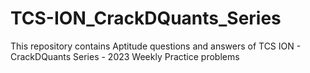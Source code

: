 # TCS-ION_CrackDQuants_Series
This repository contains Aptitude questions and answers of TCS ION - CrackDQuants Series - 2023 Weekly Practice problems
